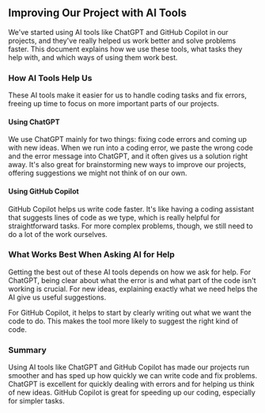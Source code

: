 ## Improving Our Project with AI Tools

We've started using AI tools like ChatGPT and GitHub Copilot in our projects, and they've really helped us work better and solve problems faster. This document explains how we use these tools, what tasks they help with, and which ways of using them work best.

### How AI Tools Help Us

These AI tools make it easier for us to handle coding tasks and fix errors, freeing up time to focus on more important parts of our projects.

#### Using ChatGPT

We use ChatGPT mainly for two things: fixing code errors and coming up with new ideas. When we run into a coding error, we paste the wrong code and the error message into ChatGPT, and it often gives us a solution right away. It's also great for brainstorming new ways to improve our projects, offering suggestions we might not think of on our own.

#### Using GitHub Copilot

GitHub Copilot helps us write code faster. It's like having a coding assistant that suggests lines of code as we type, which is really helpful for straightforward tasks. For more complex problems, though, we still need to do a lot of the work ourselves.

### What Works Best When Asking AI for Help

Getting the best out of these AI tools depends on how we ask for help. For ChatGPT, being clear about what the error is and what part of the code isn't working is crucial. For new ideas, explaining exactly what we need helps the AI give us useful suggestions.

For GitHub Copilot, it helps to start by clearly writing out what we want the code to do. This makes the tool more likely to suggest the right kind of code.

### Summary

Using AI tools like ChatGPT and GitHub Copilot has made our projects run smoother and has sped up how quickly we can write code and fix problems. ChatGPT is excellent for quickly dealing with errors and for helping us think of new ideas. GitHub Copilot is great for speeding up our coding, especially for simpler tasks.
